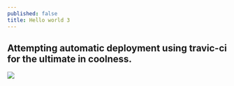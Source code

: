 ```yaml
---
published: false
title: Hello world 3
---
```

## Attempting automatic deployment using travic-ci for the ultimate in coolness.

![](https://media.giphy.com/media/nnRq6EvRl982Y/giphy.gif)